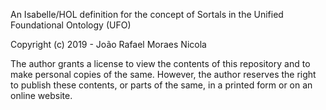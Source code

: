 An Isabelle/HOL definition for the concept of Sortals in the Unified Foundational Ontology (UFO)

Copyright (c) 2019 - João Rafael Moraes Nicola

The author grants a license to view the contents of this repository and to make personal copies of the same. 
However, the author reserves the right to publish these contents, or parts of the same, in a printed form
or on an online website.
